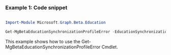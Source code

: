 ### Example 1: Code snippet

```powershell

Import-Module Microsoft.Graph.Beta.Education

Get-MgBetaEducationSynchronizationProfileError -EducationSynchronizationProfileId $educationSynchronizationProfileId

```
This example shows how to use the Get-MgBetaEducationSynchronizationProfileError Cmdlet.

